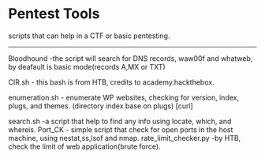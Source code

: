 # Pentest Tools
scripts that can help in a CTF or basic pentesting.

-------------------------------------------------------------------
Bloodhound   -the script will search for DNS records, waw00f and whatweb, by deafault is basic mode(records A,MX or TXT)

CIR.sh         - this bash is from HTB, credits to academy.hackthebox.

enumeration.sh - enumerate WP websites, checking for version, index, plugs, and themes. (directory index base on plugs) [curl]

search.sh      -a script that help to find any info using locate, which, and whereis.
Port_CK        - simple script that check for open ports in the host machine, using nestat,ss,lsof and nmap.
rate_limit_checker.py -by HTB, check the limit of web application(brute force).



